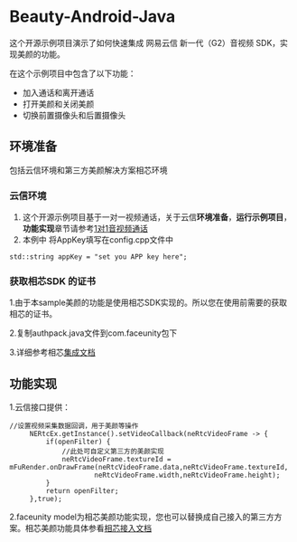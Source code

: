 # Beauty-Android-Java

这个开源示例项目演示了如何快速集成 网易云信 新一代（G2）音视频 SDK，实现美颜的功能。

 在这个示例项目中包含了以下功能：

- 加入通话和离开通话
-  打开美颜和关闭美颜
- 切换前置摄像头和后置摄像头
## 环境准备
包括云信环境和第三方美颜解决方案相芯环境
### 云信环境
1. 这个开源示例项目基于一对一视频通话，关于云信**环境准备**，**运行示例项目**，**功能实现**章节请参考[1对1音视频通话](https://github.com/netease-im/Basic-Video-Call/tree/master/One-to-One-Video/NERtcSample-1to1-Android-Java)
2. 本例中 将AppKey填写在config.cpp文件中
```
std::string appKey = "set you APP key here";
```
### 获取相芯SDK 的证书

1.由于本sample美颜的功能是使用相芯SDK实现的。所以您在使用前需要的获取相芯的证书。

2.复制authpack.java文件到com.faceunity包下

3.详细参考相芯[集成文档](https://github.com/Faceunity/FULiveDemoDroid/blob/master/docs/Android_Nama_SDK_%E9%9B%86%E6%88%90%E6%8C%87%E5%AF%BC%E6%96%87%E6%A1%A3.md)

## 功能实现

1.云信接口提供：

   ```
//设置视频采集数据回调，用于美颜等操作
        NERtcEx.getInstance().setVideoCallback(neRtcVideoFrame -> {
            if(openFilter) {
                //此处可自定义第三方的美颜实现
                neRtcVideoFrame.textureId = mFuRender.onDrawFrame(neRtcVideoFrame.data,neRtcVideoFrame.textureId,
                        neRtcVideoFrame.width,neRtcVideoFrame.height);
            }
            return openFilter;
        },true);
   ```

2.faceunity model为相芯美颜功能实现，您也可以替换成自己接入的第三方方案。相芯美颜功能具体参看[相芯接入文档](https://github.com/Faceunity/FULiveDemoDroid/blob/master/docs/Android_Nama_SDK_%E9%9B%86%E6%88%90%E6%8C%87%E5%AF%BC%E6%96%87%E6%A1%A3.md)
   

   


